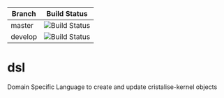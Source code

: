 | Branch | Build Status |
| ------------- | ------------- |
| master  | ![Build Status](https://travis-ci.org/cristal-ise/kernel.svg?branch=master) |
| develop | ![Build Status](https://travis-ci.org/cristal-ise/kernel.svg?branch=develop) |

# dsl 

Domain Specific Language to create and update cristalise-kernel objects
